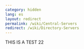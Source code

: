 ```yaml
---
category: hidden
lang: es
layout: redirect
permalink: /wiki/Central-Servers
redirect: /wiki/Directory-Servers
---
```

THIS IS A TEST 22
